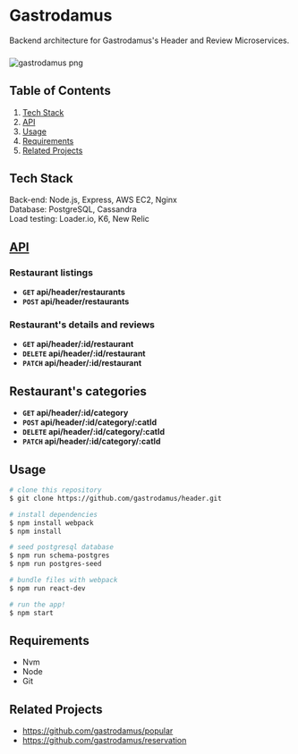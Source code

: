 # Gastrodamus

Backend architecture for Gastrodamus's Header and Review Microservices.

###

![gastrodamus png](https://i.ibb.co/pLQ8GB8/gastro.png)

## Table of Contents

1. [Tech Stack](#tech-stack)
1. [API](#api)
1. [Usage](#usage)
1. [Requirements](#requirements)
1. [Related Projects](#related-projects)

## Tech Stack

Back-end: Node.js, Express, AWS EC2, Nginx
<br />
Database: PostgreSQL, Cassandra
<br />
Load testing: Loader.io, K6, New Relic

## [API](https://github.com/gastrodamus/header/blob/master/api/api.md)

### Restaurant listings

- **<code>GET</code> api/header/restaurants**
- **<code>POST</code> api/header/restaurants**

### Restaurant's details and reviews

- **<code>GET</code> api/header/:id/restaurant**
- **<code>DELETE</code> api/header/:id/restaurant**
- **<code>PATCH</code> api/header/:id/restaurant**

## Restaurant's categories

- **<code>GET</code> api/header/:id/category**
- **<code>POST</code> api/header/:id/category/:catId**
- **<code>DELETE</code> api/header/:id/category/:catId**
- **<code>PATCH</code> api/header/:id/category/:catId**

## Usage

```bash
# clone this repository
$ git clone https://github.com/gastrodamus/header.git

# install dependencies
$ npm install webpack
$ npm install

# seed postgresql database
$ npm run schema-postgres
$ npm run postgres-seed

# bundle files with webpack
$ npm run react-dev

# run the app!
$ npm start
```

## Requirements

- Nvm
- Node
- Git

## Related Projects

  - https://github.com/gastrodamus/popular
  - https://github.com/gastrodamus/reservation
